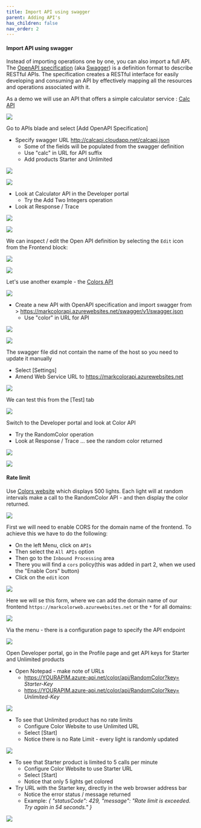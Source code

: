 ```yaml
---
title: Import API using swagger
parent: Adding API's
has_children: false
nav_order: 2
---
```




#### Import API using swagger

Instead of importing operations one by one, you can also import a full API. The [OpenAPI specification](https://www.openapis.org/) (aka [Swagger](https://swagger.io)) is a definition format to describe RESTful APIs. The specification creates a RESTful interface for easily developing and consuming an API by effectively mapping all the resources and operations associated with it.

As a demo we will use an API that offers a simple calculator service : [Calc API](http://calcapi.cloudapp.net/)

![](../../assets/images/APIMCalcAPI.png)

Go to APIs blade and select [Add OpenAPI Specification]
- Specify swagger URL <http://calcapi.cloudapp.net/calcapi.json>
  - Some of the fields will be populated from the swagger definition
  - Use "calc" in URL for API suffix
  - Add products Starter and Unlimited

![](../../assets/images/APIMAddCalcAPI1.png)

![](../../assets/images/APIMAddCalcAPI2.png)

- Look at Calculator API in the Developer portal
  - Try the Add Two Integers operation
- Look at Response / Trace

![](../../assets/images/APIMCalcTryIt1.png)

![](../../assets/images/APIMCalcTryIt2.png)

We can inspect / edit the Open API definition by selecting the `Edit` icon from the Frontend block:

![](../../assets/images/APIMCalcSwagger.png)

![](../../assets/images/APIMCalcSwagger2.png)

Let's use another example - the [Colors API](https://markcolorapi.azurewebsites.net/swagger/)

![](../../assets/images/APIMColorAPI.png)

- Create a new API with OpenAPI specification and import swagger from > <https://markcolorapi.azurewebsites.net/swagger/v1/swagger.json>
  - Use "color" in URL for API

![](../../assets/images/APIMAddColorAPI1.png)

![](../../assets/images/APIMAddColorAPI2.png)


The swagger file did not contain the name of the host so you need to update it manually

- Select [Settings]
- Amend Web Service URL to <https://markcolorapi.azurewebsites.net>

![](../../assets/images/APIMAddColorAPI3.png)

We can test this from the [Test] tab

![](../../assets/images/APIMAddColorAPI.png)

Switch to the Developer portal and look at Color API
  - Try the RandomColor operation
- Look at Response / Trace ... see the random color returned

![](../../assets/images/APIMColorTryIt1.png)

![](../../assets/images/APIMColorTryIt2.png)

#### Rate limit

Use [Colors website](https://markcolorweb.azurewebsites.net) which displays 500 lights.  Each light will at random intervals make a call to the RandomColor API - and then display the color returned.

![](../../assets/images/APIMColorWeb.png)

First we will need to enable CORS for the domain name of the frontend. To achieve this we have to do the following:

- On the left Menu, click on `APIs`
- Then select the `All APIs` option
- Then go to the `Inbound Processing` area
- There you will find a `cors` policy(this was added in part 2, when we used the "Enable Cors" button)
- Click on the `edit` icon

![](../../assets/images/apim-policy-cors-all-apis.png)  

Here we will se this form, where we can add the domain name of our frontend `https://markcolorweb.azurewebsites.net` or the `*` for all domains:

![](../../assets/images/apim-policy-cors-all-apis2.png)  



Via the menu - there is a configuration page to specify the API endpoint

![](../../assets/images/APIMColorWebConfig.png)

Open Developer portal, go in the Profile page and get API keys for Starter and Unlimited products
- Open Notepad - make note of URLs
  - <https://YOURAPIM.azure-api.net/color/api/RandomColor?key=> *Starter-Key*
  - <https://YOURAPIM.azure-api.net/color/api/RandomColor?key=> *Unlimited-Key*

![](../../assets/images/APIMColorWebKeys.png)

- To see that Unlimited product has no rate limits
  - Configure Color Website to use Unlimited URL
  - Select [Start]
  - Notice there is no Rate Limit - every light is randomly updated

![](../../assets/images/APIMColorWebUnlimited.png)

- To see that Starter product is limited to 5 calls per minute
  - Configure Color Website to use Starter URL
  - Select [Start]
  - Notice that only 5 lights get colored
- Try URL with the Starter key, directly in the web browser address bar
  - Notice the error status / message returned
  - Example: *{ "statusCode": 429, "message": "Rate limit is exceeded. Try again in 54 seconds." }*

![](../../assets/images/APIMColorWebStarter.png)

